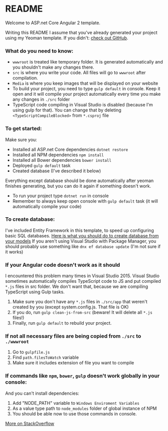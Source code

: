 # README #

Welcome to ASP.net Core Angular 2 template.

Writing this README I assume that you've already generated your project using my Yeoman template. If you didn't: [check out GitHub](https://github.com/MyPCIsBetter/generator-aspnet-angular2).

### What do you need to know: ###

* `wwwroot` is treated like temporary folder. It is generated automatically and you shouldn't make any changes there.
* `src` is where you write your code. All files will go to `wwwroot` after compilation.
* `Media` is where you keep images that will be displayed on your website
* To build your project, you need to type `gulp default` in console. Keep it open and it will compile your project automatically every time you make any changes in `./src` folder
* TypeScript code compiling in Visual Studio is disabled (because I'm using gulp for that). You can change that by deleting `<TypeScriptCompileBlocked>` from `*.csproj` file

### To get started: ###
Make sure you:

* Installed all ASP.net Core dependencies `dotnet restore`
* Installed all NPM dependencies `npm install`
* Installed all Bower dependencies `bower install`
* Deployed `gulp default` task
* Created database (I've described it below)

Everything except database should be done automatically after yeoman finishes generating, but you can do it again if something doesn't work.

* To run your project type `dotnet run` in console
* Remember to always keep open console with `gulp default` task (it will automatically compile your code)

### To create database: ###
I've included Entity Framework in this template, to speed up configuring basic SQL databases.
[Here is what you should do to create database from your models](https://docs.efproject.net/en/latest/platforms/aspnetcore/new-db.html#create-your-database)
If you aren't using Visual Studio with Package Manager, you should probably use something like `dnx ef database update` (I'm not sure if it works)

### If your Angular code doesn't work as it should ###
I encountered this problem many times in Visual Studio 2015. Visual Studio sometimes automatically compiles TypeScript code to JS and put compiled `*.js` files in src folder. We don't want that, because we are compiling TypeScript using Gulp tasks.

1. Make sure you don't have any `*.js` files in `./src/app` that weren't created by you (except system.config.js. That file is OK)
2. If you do, run `gulp clean-js-from-src` (beware! It will delete all `*.js` files!)
3. Finally, run `gulp default` to rebuild your project.

### If not all necessary files are being copied from `./src` to `./wwwroot` ###

1. Go to `gulpfile.js`
2. Find `path.filesToWatch` variable
3. Make sure it includes extension of file you want to compile

### If commands like `npm`, `bower`, `gulp` doesn't work globally in your console: ###
And you can't install dependencies:

1. Add "NODE_PATH" variable to `Windows Enviroment Variables`
2. As a value type path to `node_modules` folder of global instance of NPM
3. You should be able now to use those commands in console.

[More on StackOverflow](http://stackoverflow.com/a/24042936/1804027)